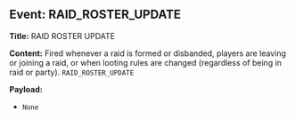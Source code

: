 ## Event: RAID_ROSTER_UPDATE

**Title:** RAID ROSTER UPDATE

**Content:**
Fired whenever a raid is formed or disbanded, players are leaving or joining a raid, or when looting rules are changed (regardless of being in raid or party).
`RAID_ROSTER_UPDATE`

**Payload:**
- `None`
